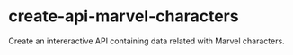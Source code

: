 # create-api-marvel-characters
Create an intereractive API containing data related with Marvel characters.
